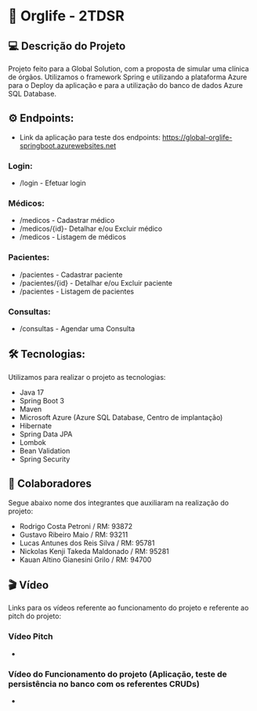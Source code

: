 #  🥼 **Orglife - 2TDSR**

## 💻 Descrição do Projeto
Projeto feito para a Global Solution, com a proposta de simular uma clínica de órgãos. Utilizamos o framework Spring e utilizando a plataforma Azure para o Deploy da aplicação e para a utilização do banco de dados Azure SQL Database.

## ⚙️ Endpoints:
* Link da aplicação para teste dos endpoints: https://global-orglife-springboot.azurewebsites.net
### Login:
* /login - Efetuar login
### Médicos:
* /medicos - Cadastrar médico
* /medicos/{id}- Detalhar e/ou Excluir médico
* /medicos - Listagem de médicos
### Pacientes:
* /pacientes - Cadastrar paciente
* /pacientes/{id} - Detalhar e/ou Excluir paciente
* /pacientes - Listagem de pacientes
### Consultas:
* /consultas - Agendar uma Consulta

## 🛠 Tecnologias:
Utilizamos para realizar o projeto as tecnologias:
* Java 17
* Spring Boot 3
* Maven
* Microsoft Azure (Azure SQL Database, Centro de implantação)
* Hibernate
* Spring Data JPA
* Lombok
* Bean Validation
* Spring Security

## 🦺 Colaboradores
Segue abaixo nome dos integrantes que auxiliaram na realização do projeto:
* Rodrigo Costa Petroni / RM: 93872
* Gustavo Ribeiro Maio / RM: 93211
* Lucas Antunes dos Reis Silva / RM: 95781
* Nickolas Kenji Takeda Maldonado / RM: 95281
* Kauan Altino Gianesini Grilo / RM: 94700

## 🎬 Vídeo
Links para os vídeos referente ao funcionamento do projeto e referente ao pitch do projeto:

### Vídeo Pitch
*

### Vídeo do Funcionamento do projeto (Aplicação, teste de persistência no banco com os referentes CRUDs)
*
